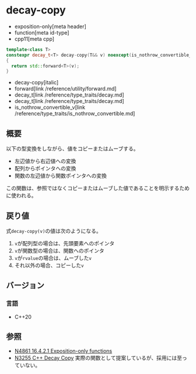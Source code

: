 # decay-copy
* exposition-only[meta header]
* function[meta id-type]
* cpp11[meta cpp]

```cpp
template<class T>
constexpr decay_t<T> decay-copy(T&& v) noexcept(is_nothrow_convertible_v<T, decay_t<T>>)
{
  return std::forward<T>(v);
}
```
* decay-copy[italic]
* forward[link /reference/utility/forward.md]
* decay_t[link /reference/type_traits/decay.md]
* decay_t[link /reference/type_traits/decay.md]
* is_nothrow_convertible_v[link /reference/type_traits/is_nothrow_convertible.md]

## 概要

以下の型変換をしながら、値をコピーまたはムーブする。

* 左辺値から右辺値への変換
* 配列からポインタへの変換
* 関数の左辺値から関数ポインタへの変換

この関数は、参照ではなくコピーまたはムーブした値であることを明示するために使われる。

## 戻り値
式`decay-copy(v)`の値は次のようになる。

1. `v`が配列型の場合は、先頭要素へのポインタ
2. `v`が関数型の場合は、関数へのポインタ
3. `v`が`rvalue`の場合は、ムーブした`v`
4. それ以外の場合、コピーした`v`

## バージョン
### 言語
- C++20

## 参照
- [N4861 16.4.2.1 Exposition-only functions](https://timsong-cpp.github.io/cppwp/n4861/expos.only.func)
- [N3255 C++ Decay Copy](http://www.open-std.org/JTC1/SC22/WG21/docs/papers/2011/n3255.html) 実際の関数として提案しているが、採用には至っていない。
